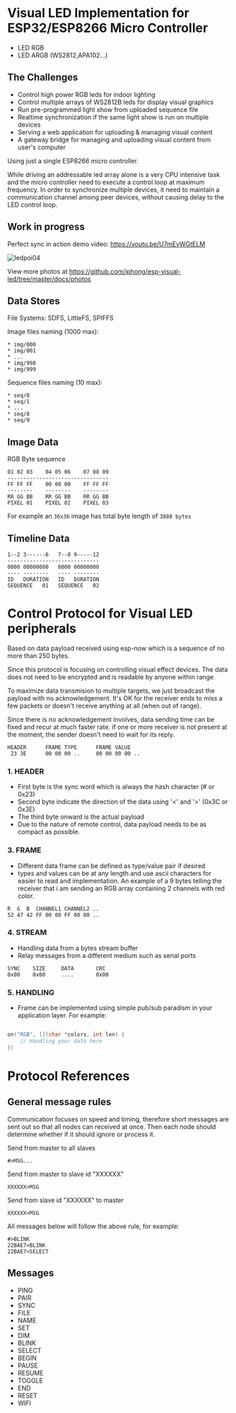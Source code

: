 # Visual LED Implementation for ESP32/ESP8266 Micro Controller

* LED RGB
* LED ARGB (WS2812,APA102...)

## The Challenges

* Control high power RGB leds for indoor lighting
* Control multiple arrays of WS2812B leds for display visual graphics
* Run pre-programmed light show from uploaded sequence file
* Realtime synchronization if the same light show is run on multiple devices
* Serving a web application for uploading & managing visual content
* A gateway bridge for managing and uploading visual content from user's computer

Using just a single ESP8266 micro controller.

While driving an addressable led array alone is a very CPU intensive
task and the micro controller need to execute a control loop at maximum
frequency. In order to synchronize multiple devices, it need to maintain
a communication channel among peer devices, without causing delay to the
LED control loop.

## Work in progress

Perfect sync in action demo video: https://youtu.be/U7mEyWGtELM

![ledpoi04](https://raw.githubusercontent.com/iphong/esp-visual-led/master/docs/photos/ledpoi04.JPG "Led POI 04")

View more photos at https://github.com/iphong/esp-visual-led/tree/master/docs/photos

## Data Stores

File Systems: SDFS, LittleFS, SPIFFS

Image files naming (1000 max):
    
    * img/000
    * img/001
    * ...
    * img/998
    * img/999

Sequence files naming (10 max):

    * seq/0
    * seq/1
    * ...
    * seq/8
    * seq/9


## Image Data

RGB Byte sequence

```
01 02 03    04 05 06    07 08 09
--------------------------------
FF FF FF    00 00 00    FF FF FF
--------    --------    --------
RR GG BB    RR GG BB    RR GG BB
PIXEL 01    PIXEL 02    PIXEL 03
```
For example an `36x36` image has total byte length of `3888 bytes`

## Timeline Data

```
1--2 3------6   7--8 9-----12
-----------------------------
0000 00000000   0000 00000000
---- --------   ---- --------
ID   DURATION   ID   DURATION
SEQUENCE   01   SEQUENCE   02
```
# Control Protocol for Visual LED peripherals

Based on data payload received using esp-now which is a sequence of no more than 250 bytes.

Since this protocol is focusing on controlling visual effect devices. The data does not need to be encrypted and is readable by anyone within range.

To maximize data transmision to multiple targets, we just broadcast the payload with no acknowledgement. It's OK for the receiver ends to miss a few packets or doesn't receive anything at all (when out of range).

Since there is no acknowledgement involves, data sending time can be fixed and recur at much faster rate. if one or more receiver is not present at the moment, the sender doesn't need to wait for its reply.

```
HEADER      FRAME TYPE      FRAME VALUE
 23 3E      00 00 00 ..     00 00 00 00 ..
```

### 1. HEADER

* First byte is the sync word which is always the hash character (# or 0x23)
* Second byte indicate the direction of the data using '<' and '>' (0x3C or 0x3E)
* The third byte onward is the actual payload
* Due to the nature of remote control, data payload needs to be as compact as possible.

### 3. FRAME

* Different data frame can be defined as type/value pair if desired
* types and values can be at any length and use ascii characters for easier
to read and implementation. An example of a 9 bytes telling the receiver that i am sending an RGB array containing 2 channels with red color.
```
R  G  B  CHANNEL1 CHANNEL2 ..
52 47 42 FF 00 00 FF 00 00 ..
```

### 4. STREAM
 * Handling data from a bytes stream buffer
 * Relay messages from a different medium such as serial ports
```
SYNC    SIZE     DATA       CRC
0x00    0x00     ....       0x00
```

### 5. HANDLING

* Frame can be implemented using simple pub/sub paradism in your application layer. For example:
```c++

on("RGB", [](char *colors, int len) {
    // Handling your data here
})
```

# Protocol References

## General message rules

Communication focuses on speed and timing, therefore short messages are sent out so that all nodes can received at once. Then each node should determine whether if it should ignore or process it.

Send from master to all slaves
```
#>MSG...
```

Send from master to slave id "XXXXXX"
```
XXXXXX>MSG
```

Send from slave id "XXXXXX" to master
```
XXXXXX<MSG
```
All messages below will follow the above rule, for example:
```
#>BLINK
22BAE7>BLINK
22BAE7<SELECT
```

## Messages

* PING
* PAIR
* SYNC
* FILE
* NAME
* SET
* DIM
* BLINK
* SELECT
* BEGIN
* PAUSE
* RESUME
* TOGGLE
* END
* RESET
* WIFI


